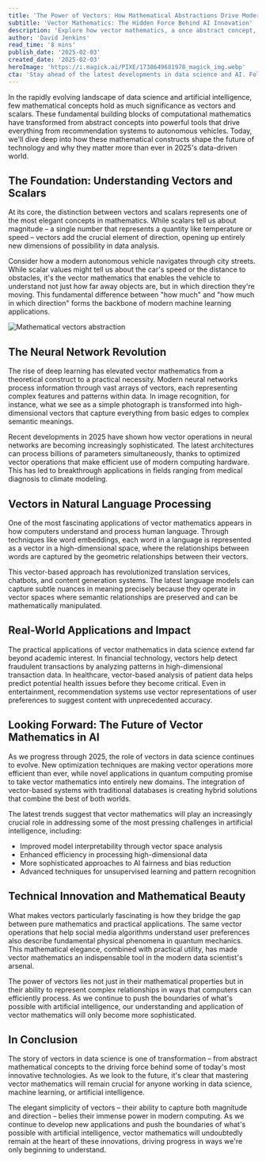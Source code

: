 ```yaml
---
title: 'The Power of Vectors: How Mathematical Abstractions Drive Modern Data Science'
subtitle: 'Vector Mathematics: The Hidden Force Behind AI Innovation'
description: 'Explore how vector mathematics, a once abstract concept, has become a powerful tool driving modern data science and AI innovations. Discover its application in autonomous vehicles, natural language processing, and more as it shapes the future of technology in 2025.'
author: 'David Jenkins'
read_time: '8 mins'
publish_date: '2025-02-03'
created_date: '2025-02-03'
heroImage: 'https://i.magick.ai/PIXE/1738649681978_magick_img.webp'
cta: 'Stay ahead of the latest developments in data science and AI. Follow us on LinkedIn for more insights into how mathematical innovations are transforming technology.'
---
```


In the rapidly evolving landscape of data science and artificial intelligence, few mathematical concepts hold as much significance as vectors and scalars. These fundamental building blocks of computational mathematics have transformed from abstract concepts into powerful tools that drive everything from recommendation systems to autonomous vehicles. Today, we'll dive deep into how these mathematical constructs shape the future of technology and why they matter more than ever in 2025's data-driven world.

## The Foundation: Understanding Vectors and Scalars

At its core, the distinction between vectors and scalars represents one of the most elegant concepts in mathematics. While scalars tell us about magnitude – a single number that represents a quantity like temperature or speed – vectors add the crucial element of direction, opening up entirely new dimensions of possibility in data analysis.

Consider how a modern autonomous vehicle navigates through city streets. While scalar values might tell us about the car's speed or the distance to obstacles, it's the vector mathematics that enables the vehicle to understand not just how far away objects are, but in which direction they're moving. This fundamental difference between "how much" and "how much in which direction" forms the backbone of modern machine learning applications.

![Mathematical vectors abstraction](https://images.magick.ai/vector-math-abstract-visualization.jpg)

## The Neural Network Revolution

The rise of deep learning has elevated vector mathematics from a theoretical construct to a practical necessity. Modern neural networks process information through vast arrays of vectors, each representing complex features and patterns within data. In image recognition, for instance, what we see as a simple photograph is transformed into high-dimensional vectors that capture everything from basic edges to complex semantic meanings.

Recent developments in 2025 have shown how vector operations in neural networks are becoming increasingly sophisticated. The latest architectures can process billions of parameters simultaneously, thanks to optimized vector operations that make efficient use of modern computing hardware. This has led to breakthrough applications in fields ranging from medical diagnosis to climate modeling.

## Vectors in Natural Language Processing

One of the most fascinating applications of vector mathematics appears in how computers understand and process human language. Through techniques like word embeddings, each word in a language is represented as a vector in a high-dimensional space, where the relationships between words are captured by the geometric relationships between their vectors.

This vector-based approach has revolutionized translation services, chatbots, and content generation systems. The latest language models can capture subtle nuances in meaning precisely because they operate in vector spaces where semantic relationships are preserved and can be mathematically manipulated.

## Real-World Applications and Impact

The practical applications of vector mathematics in data science extend far beyond academic interest. In financial technology, vectors help detect fraudulent transactions by analyzing patterns in high-dimensional transaction data. In healthcare, vector-based analysis of patient data helps predict potential health issues before they become critical. Even in entertainment, recommendation systems use vector representations of user preferences to suggest content with unprecedented accuracy.

## Looking Forward: The Future of Vector Mathematics in AI

As we progress through 2025, the role of vectors in data science continues to evolve. New optimization techniques are making vector operations more efficient than ever, while novel applications in quantum computing promise to take vector mathematics into entirely new domains. The integration of vector-based systems with traditional databases is creating hybrid solutions that combine the best of both worlds.

The latest trends suggest that vector mathematics will play an increasingly crucial role in addressing some of the most pressing challenges in artificial intelligence, including:

- Improved model interpretability through vector space analysis
- Enhanced efficiency in processing high-dimensional data
- More sophisticated approaches to AI fairness and bias reduction
- Advanced techniques for unsupervised learning and pattern recognition

## Technical Innovation and Mathematical Beauty

What makes vectors particularly fascinating is how they bridge the gap between pure mathematics and practical applications. The same vector operations that help social media algorithms understand user preferences also describe fundamental physical phenomena in quantum mechanics. This mathematical elegance, combined with practical utility, has made vector mathematics an indispensable tool in the modern data scientist's arsenal.

The power of vectors lies not just in their mathematical properties but in their ability to represent complex relationships in ways that computers can efficiently process. As we continue to push the boundaries of what's possible with artificial intelligence, our understanding and application of vector mathematics will only become more sophisticated.

## In Conclusion

The story of vectors in data science is one of transformation – from abstract mathematical concepts to the driving force behind some of today's most innovative technologies. As we look to the future, it's clear that mastering vector mathematics will remain crucial for anyone working in data science, machine learning, or artificial intelligence.

The elegant simplicity of vectors – their ability to capture both magnitude and direction – belies their immense power in modern computing. As we continue to develop new applications and push the boundaries of what's possible with artificial intelligence, vector mathematics will undoubtedly remain at the heart of these innovations, driving progress in ways we're only beginning to understand.